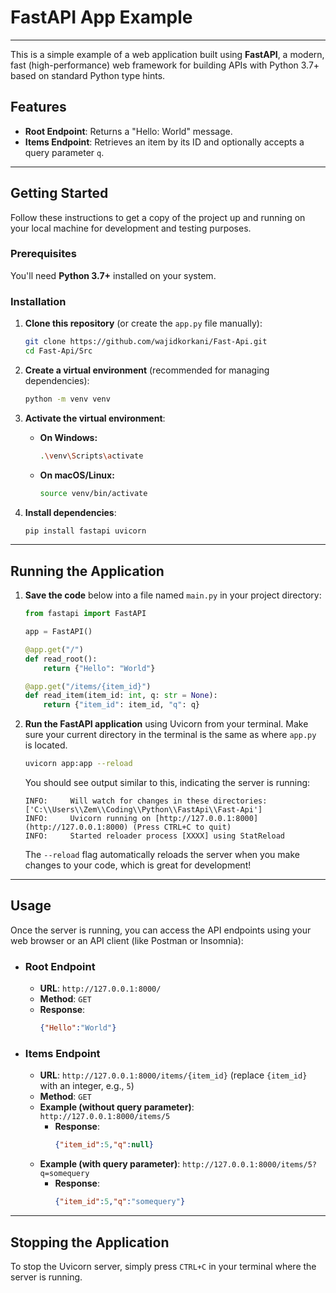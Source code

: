 # FastAPI App Example

---

This is a simple example of a web application built using **FastAPI**, a modern, fast (high-performance) web framework for building APIs with Python 3.7+ based on standard Python type hints.

## Features

* **Root Endpoint**: Returns a "Hello: World" message.
* **Items Endpoint**: Retrieves an item by its ID and optionally accepts a query parameter `q`.

---

## Getting Started

Follow these instructions to get a copy of the project up and running on your local machine for development and testing purposes.

### Prerequisites

You'll need **Python 3.7+** installed on your system.

### Installation

1.  **Clone this repository** (or create the `app.py` file manually):

    ```bash
    git clone https://github.com/wajidkorkani/Fast-Api.git
    cd Fast-Api/Src
    ```

2.  **Create a virtual environment** (recommended for managing dependencies):

    ```bash
    python -m venv venv
    ```

3.  **Activate the virtual environment**:

    * **On Windows:**
        ```bash
        .\venv\Scripts\activate
        ```
    * **On macOS/Linux:**
        ```bash
        source venv/bin/activate
        ```

4.  **Install dependencies**:

    ```bash
    pip install fastapi uvicorn
    ```

---

## Running the Application

1.  **Save the code** below into a file named `main.py` in your project directory:

    ```python
    from fastapi import FastAPI

    app = FastAPI()

    @app.get("/")
    def read_root():
        return {"Hello": "World"}

    @app.get("/items/{item_id}")
    def read_item(item_id: int, q: str = None):
        return {"item_id": item_id, "q": q}
    ```

2.  **Run the FastAPI application** using Uvicorn from your terminal. Make sure your current directory in the terminal is the same as where `app.py` is located.

    ```bash
    uvicorn app:app --reload
    ```

    You should see output similar to this, indicating the server is running:

    ```
    INFO:     Will watch for changes in these directories: ['C:\\Users\\Zem\\Coding\\Python\\FastApi\\Fast-Api']
    INFO:     Uvicorn running on [http://127.0.0.1:8000](http://127.0.0.1:8000) (Press CTRL+C to quit)
    INFO:     Started reloader process [XXXX] using StatReload
    ```

    The `--reload` flag automatically reloads the server when you make changes to your code, which is great for development!

---

## Usage

Once the server is running, you can access the API endpoints using your web browser or an API client (like Postman or Insomnia):

* ### **Root Endpoint**
    * **URL**: `http://127.0.0.1:8000/`
    * **Method**: `GET`
    * **Response**:
        ```json
        {"Hello":"World"}
        ```

* ### **Items Endpoint**
    * **URL**: `http://127.0.0.1:8000/items/{item_id}` (replace `{item_id}` with an integer, e.g., `5`)
    * **Method**: `GET`
    * **Example (without query parameter)**: `http://127.0.0.1:8000/items/5`
        * **Response**:
            ```json
            {"item_id":5,"q":null}
            ```
    * **Example (with query parameter)**: `http://127.0.0.1:8000/items/5?q=somequery`
        * **Response**:
            ```json
            {"item_id":5,"q":"somequery"}
            ```

---

## Stopping the Application

To stop the Uvicorn server, simply press `CTRL+C` in your terminal where the server is running.